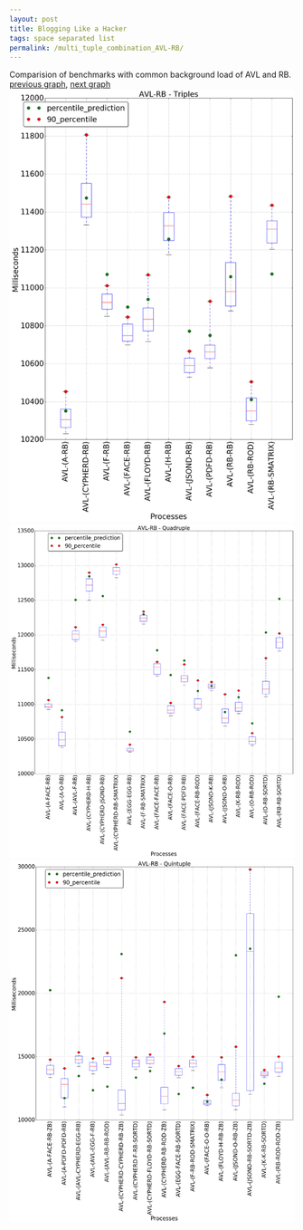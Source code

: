 ```yaml
---
layout: post
title: Blogging Like a Hacker
tags: space separated list
permalink: /multi_tuple_combination_AVL-RB/
---
```


Comparision of benchmarks with common background load of AVL and RB.
[previous graph](../multi_tuple_combination_AVL-PDFD/), [next graph](../multi_tuple_combination_AVL-ROD/)
<img src="./images/triple/AVL/AVL-RB_box.png" alt="graph figure"><img src="./images/quadruple/AVL/AVL-RB_box.png" alt="graph figure"><img src="./images/quintuple/AVL/AVL-RB_box.png" alt="graph figure">